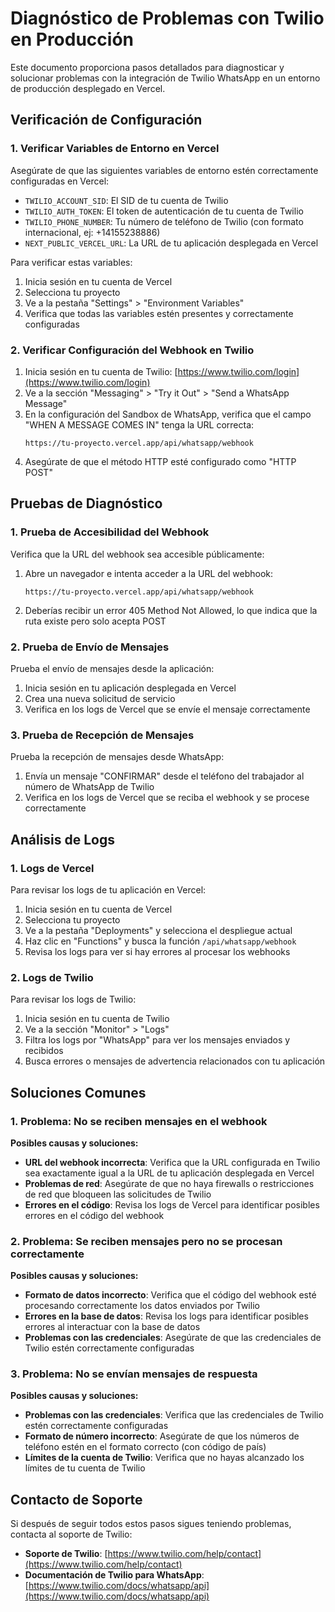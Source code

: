 # Diagnóstico de Problemas con Twilio en Producción

Este documento proporciona pasos detallados para diagnosticar y solucionar problemas con la integración de Twilio WhatsApp en un entorno de producción desplegado en Vercel.

## Verificación de Configuración

### 1. Verificar Variables de Entorno en Vercel

Asegúrate de que las siguientes variables de entorno estén correctamente configuradas en Vercel:

- `TWILIO_ACCOUNT_SID`: El SID de tu cuenta de Twilio
- `TWILIO_AUTH_TOKEN`: El token de autenticación de tu cuenta de Twilio
- `TWILIO_PHONE_NUMBER`: Tu número de teléfono de Twilio (con formato internacional, ej: +14155238886)
- `NEXT_PUBLIC_VERCEL_URL`: La URL de tu aplicación desplegada en Vercel

Para verificar estas variables:

1. Inicia sesión en tu cuenta de Vercel
2. Selecciona tu proyecto
3. Ve a la pestaña "Settings" > "Environment Variables"
4. Verifica que todas las variables estén presentes y correctamente configuradas

### 2. Verificar Configuración del Webhook en Twilio

1. Inicia sesión en tu cuenta de Twilio: [https://www.twilio.com/login](https://www.twilio.com/login)
2. Ve a la sección "Messaging" > "Try it Out" > "Send a WhatsApp Message"
3. En la configuración del Sandbox de WhatsApp, verifica que el campo "WHEN A MESSAGE COMES IN" tenga la URL correcta:
   ```
   https://tu-proyecto.vercel.app/api/whatsapp/webhook
   ```
4. Asegúrate de que el método HTTP esté configurado como "HTTP POST"

## Pruebas de Diagnóstico

### 1. Prueba de Accesibilidad del Webhook

Verifica que la URL del webhook sea accesible públicamente:

1. Abre un navegador e intenta acceder a la URL del webhook:
   ```
   https://tu-proyecto.vercel.app/api/whatsapp/webhook
   ```
2. Deberías recibir un error 405 Method Not Allowed, lo que indica que la ruta existe pero solo acepta POST

### 2. Prueba de Envío de Mensajes

Prueba el envío de mensajes desde la aplicación:

1. Inicia sesión en tu aplicación desplegada en Vercel
2. Crea una nueva solicitud de servicio
3. Verifica en los logs de Vercel que se envíe el mensaje correctamente

### 3. Prueba de Recepción de Mensajes

Prueba la recepción de mensajes desde WhatsApp:

1. Envía un mensaje "CONFIRMAR" desde el teléfono del trabajador al número de WhatsApp de Twilio
2. Verifica en los logs de Vercel que se reciba el webhook y se procese correctamente

## Análisis de Logs

### 1. Logs de Vercel

Para revisar los logs de tu aplicación en Vercel:

1. Inicia sesión en tu cuenta de Vercel
2. Selecciona tu proyecto
3. Ve a la pestaña "Deployments" y selecciona el despliegue actual
4. Haz clic en "Functions" y busca la función `/api/whatsapp/webhook`
5. Revisa los logs para ver si hay errores al procesar los webhooks

### 2. Logs de Twilio

Para revisar los logs de Twilio:

1. Inicia sesión en tu cuenta de Twilio
2. Ve a la sección "Monitor" > "Logs"
3. Filtra los logs por "WhatsApp" para ver los mensajes enviados y recibidos
4. Busca errores o mensajes de advertencia relacionados con tu aplicación

## Soluciones Comunes

### 1. Problema: No se reciben mensajes en el webhook

**Posibles causas y soluciones:**

- **URL del webhook incorrecta**: Verifica que la URL configurada en Twilio sea exactamente igual a la URL de tu aplicación desplegada en Vercel
- **Problemas de red**: Asegúrate de que no haya firewalls o restricciones de red que bloqueen las solicitudes de Twilio
- **Errores en el código**: Revisa los logs de Vercel para identificar posibles errores en el código del webhook

### 2. Problema: Se reciben mensajes pero no se procesan correctamente

**Posibles causas y soluciones:**

- **Formato de datos incorrecto**: Verifica que el código del webhook esté procesando correctamente los datos enviados por Twilio
- **Errores en la base de datos**: Revisa los logs para identificar posibles errores al interactuar con la base de datos
- **Problemas con las credenciales**: Asegúrate de que las credenciales de Twilio estén correctamente configuradas

### 3. Problema: No se envían mensajes de respuesta

**Posibles causas y soluciones:**

- **Problemas con las credenciales**: Verifica que las credenciales de Twilio estén correctamente configuradas
- **Formato de número incorrecto**: Asegúrate de que los números de teléfono estén en el formato correcto (con código de país)
- **Límites de la cuenta de Twilio**: Verifica que no hayas alcanzado los límites de tu cuenta de Twilio

## Contacto de Soporte

Si después de seguir todos estos pasos sigues teniendo problemas, contacta al soporte de Twilio:

- **Soporte de Twilio**: [https://www.twilio.com/help/contact](https://www.twilio.com/help/contact)
- **Documentación de Twilio para WhatsApp**: [https://www.twilio.com/docs/whatsapp/api](https://www.twilio.com/docs/whatsapp/api)